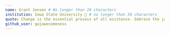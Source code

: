 ```yaml
---
name: Grant Jensen # No longer than 28 characters
institution: Iowa State University 🚩 # no longer than 58 characters
quote: Change is the essential process of all existence. Embrace the journey. # no longer than 100 characters, avoid using quotes(") to guarantee the format remains the same.
github_user: gajawesomeness
---
```

